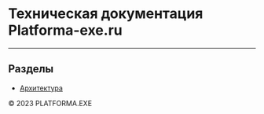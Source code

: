 # Техническая документация Platforma-exe.ru
<hr>

## Разделы

- [Архитектура](./Arch/README.md)

&copy; 2023 PLATFORMA.EXE